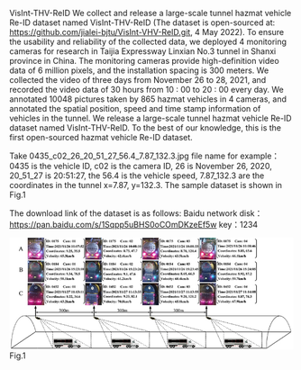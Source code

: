 VisInt-THV-ReID
We collect and release a large-scale tunnel hazmat vehicle Re-ID dataset named VisInt-THV-ReID (The dataset is open-sourced at: https://github.com/jialei-bjtu/VisInt-VHV-ReID.git, 4 May 2022). To ensure the usability and reliability of the collected data, we deployed 4 monitoring cameras for research in Taijia Expressway Linxian No.3 tunnel in Shanxi province in China. The monitoring cameras provide high-definition video data of 6 million pixels, and the installation spacing is 300 meters. We collected the video of three days from November 26 to 28, 2021, and recorded the video data of 30 hours from 10 : 00 to 20 : 00 every day. We annotated 10048 pictures taken by 865 hazmat vehicles in 4 cameras, and annotated the spatial position, speed and time stamp information of vehicles in the tunnel. We release a large-scale tunnel hazmat vehicle Re-ID dataset named VisInt-THV-ReID. To the best of our knowledge, this is the first open-sourced hazmat vehicle Re-ID dataset. 

Take 0435_c02_26_20_51_27_56.4_7.87_132.3.jpg file name for example：0435 is the vehicle ID, c02 is the camera ID, 26 is November 26, 2020, 20_51_27 is 20:51:27, the 56.4 is the vehicle speed, 7.87_132.3 are the coordinates in the tunnel x=7.87, y=132.3.
The sample dataset is shown in Fig.1

The download link of the dataset is as follows:
Baidu network disk：https://pan.baidu.com/s/1Sqpp5uBHS0oCOmDKzeEf5w key：1234

![Image text](https://raw.githubusercontent.com/jialei-bjtu/VisInt-THV-ReID/main/fig5.jpg)
Fig.1

